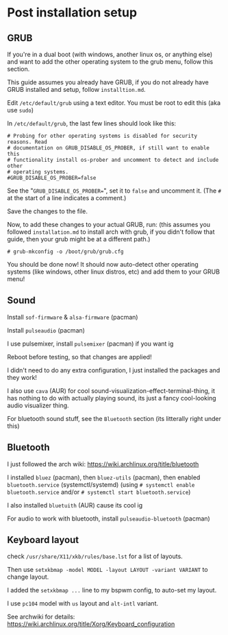 # Post installation setup

## GRUB

If you're in a dual boot (with windows, another linux os, or anything else) and want to add the other operating system to the grub menu, follow this section.

This guide assumes you already have GRUB, if you do not already have GRUB installed and setup, follow `installtion.md`.

Edit `/etc/default/grub` using a text editor. You must be root to edit this (aka use `sudo`)

In `/etc/default/grub`, the last few lines should look like this:
```
# Probing for other operating systems is disabled for security reasons. Read
# documentation on GRUB_DISABLE_OS_PROBER, if still want to enable this
# functionality install os-prober and uncomment to detect and include other
# operating systems.
#GRUB_DISABLE_OS_PROBER=false
```

See the "`GRUB_DISABLE_OS_PROBER=`", set it to `false` and uncomment it. (The `#` at the start of a line indicates a comment.)

Save the changes to the file.

Now, to add these changes to your actual GRUB, run:
(this assumes you followed `installation.md` to install arch with grub, if you didn't follow that guide, then your grub might be at a different path.)
```
# grub-mkconfig -o /boot/grub/grub.cfg
```

You should be done now! It should now auto-detect other operating systems (like windows, other linux distros, etc) and add them to your GRUB menu!

## Sound

Install `sof-firmware` & `alsa-firmware` (pacman)

Install `pulseaudio` (pacman)

I use pulsemixer, install `pulsemixer` (pacman) if you want ig

Reboot before testing, so that changes are applied!

I didn't need to do any extra configuration, I just installed the packages and they work!

I also use `cava` (AUR) for cool sound-visualization-effect-terminal-thing, it has nothing to do with actually playing sound, its just a fancy cool-looking audio visualizer thing.

For bluetooth sound stuff, see the `Bluetooth` section (its litterally right under this)

## Bluetooth

I just followed the arch wiki: https://wiki.archlinux.org/title/bluetooth

I installed `bluez` (pacman), then `bluez-utils` (pacman), then enabled `bluetooth.service` (systemctl/systemd) (using `# systemctl enable bluetooth.service` and/or `# systemctl start bluetooth.service`)

I also installed `bluetuith` (AUR) cause its cool ig

For audio to work with bluetooth, install `pulseaudio-bluetooth` (pacman)

## Keyboard layout

check `/usr/share/X11/xkb/rules/base.lst` for a list of layouts.

Then use `setxkbmap -model MODEL -layout LAYOUT -variant VARIANT` to change layout.

I added the `setxkbmap ...` line to my bspwm config, to auto-set my layout.

I use `pc104` model with `us` layout and `alt-intl` variant.

See archwiki for details: https://wiki.archlinux.org/title/Xorg/Keyboard_configuration
